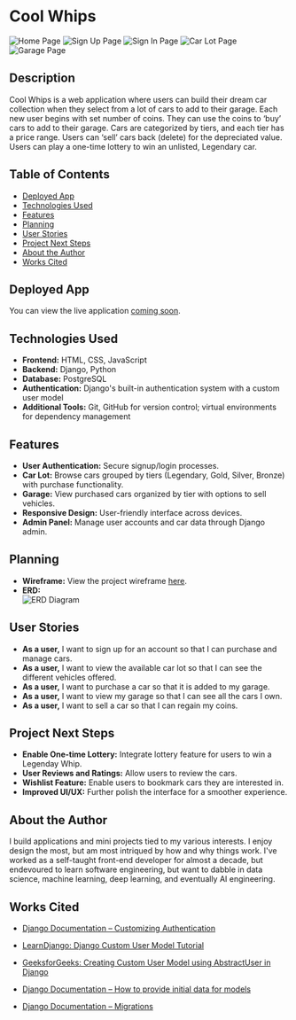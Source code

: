 # Cool Whips

![Home Page ](planning/home.png)
![Sign Up Page ](planning/signup.png)
![Sign In Page ](planning/signin.png)
![Car Lot Page ](planning/lot.png)
![Garage Page ](planning/garage.png)

## Description

Cool Whips is a web application where users can build their dream car collection when they select from a lot of cars to add to their garage. Each new user begins with set number of coins. They can use the coins to ‘buy’ cars to add to their garage. Cars are categorized by tiers, and each tier has a price range. Users can ‘sell’ cars back (delete) for the depreciated value. Users can play a one-time lottery to win an unlisted, Legendary car.

## Table of Contents

- [Deployed App](#deployed-app)
- [Technologies Used](#technologies-used)
- [Features](#features)
- [Planning](#planning)
- [User Stories](#user-stories)
- [Project Next Steps](#project-next-steps)
- [About the Author](#about-the-author)
- [Works Cited](#works-cited)

## Deployed App

You can view the live application [coming soon]().

## Technologies Used

- **Frontend:** HTML, CSS, JavaScript
- **Backend:** Django, Python
- **Database:** PostgreSQL
- **Authentication:** Django's built-in authentication system with a custom user model
- **Additional Tools:** Git, GitHub for version control; virtual environments for dependency management

## Features

- **User Authentication:** Secure signup/login processes.
- **Car Lot:** Browse cars grouped by tiers (Legendary, Gold, Silver, Bronze) with purchase functionality.
- **Garage:** View purchased cars organized by tier with options to sell vehicles.
- **Responsive Design:** User-friendly interface across devices.
- **Admin Panel:** Manage user accounts and car data through Django admin.

## Planning

- **Wireframe:** View the project wireframe [here](planning/wireframe.html).
- **ERD:**  
  ![ERD Diagram](planning/erd.png)

## User Stories

- **As a user,** I want to sign up for an account so that I can purchase and manage cars.
- **As a user,** I want to view the available car lot so that I can see the different vehicles offered.
- **As a user,** I want to purchase a car so that it is added to my garage.
- **As a user,** I want to view my garage so that I can see all the cars I own.
- **As a user,** I want to sell a car so that I can regain my coins.

## Project Next Steps

- **Enable One-time Lottery:** Integrate lottery feature for users to win a Legenday Whip.
- **User Reviews and Ratings:** Allow users to review the cars.
- **Wishlist Feature:** Enable users to bookmark cars they are interested in.
- **Improved UI/UX:** Further polish the interface for a smoother experience.

## About the Author

I build applications and mini projects tied to my various interests. I enjoy design the most, but am most intriqued by how and why things work. I've worked as a self-taught front-end developer for almost a decade, but endevoured to learn software engineering, but want to dabble in data science, machine learning, deep learning, and eventually AI engineering.

## Works Cited

- [Django Documentation – Customizing Authentication](https://docs.djangoproject.com/en/stable/topics/auth/customizing/)
- [LearnDjango: Django Custom User Model Tutorial](https://learndjango.com/tutorials/django-custom-user-model)
- [GeeksforGeeks: Creating Custom User Model using AbstractUser in Django](https://www.geeksforgeeks.org/creating-custom-user-model-using-abstractuser-in-django_restframework/)

- [Django Documentation – How to provide initial data for models](https://docs.djangoproject.com/en/5.2/howto/initial-data/)
- [Django Documentation – Migrations](https://docs.djangoproject.com/en/5.2/topics/migrations/#data-migrations)
